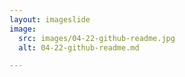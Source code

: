 ```yaml
---
layout: imageslide
image:
  src: images/04-22-github-readme.jpg
  alt: 04-22-github-readme.md

---
```

